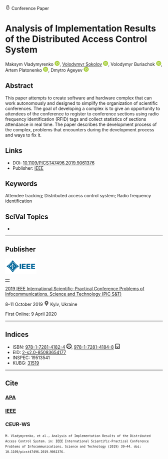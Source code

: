 <img src="/icons/lock.svg" width="16" height="16"> Conference Paper

# Analysis of Implementation Results of the Distributed Access Control System

Maksym Vladymyrenko <a href="https://orcid.org/0000-0001-8852-7939" target="_blank"><img src="/icons/orcid.svg" width="16" height="16"></a>,
<a href="/">Volodymyr Sokolov</a> <a href="https://orcid.org/0000-0002-9349-7946" target="_blank"><img src="/icons/orcid.svg" width="16" height="16"></a>,
Volodymyr Buriachok <a href="https://orcid.org/0000-0002-4055-1494" target="_blank"><img src="/icons/orcid.svg" width="16" height="16"></a>,
Artem Platonenko <a href="https://orcid.org/0000-0002-2962-5667" target="_blank"><img src="/icons/orcid.svg" width="16" height="16"></a>,
Dmytro Ageyev <a href="https://orcid.org/0000-0002-2686-3854" target="_blank"><img src="/icons/orcid.svg" width="16" height="16"></a>

## Abstract

This paper attempts to create software and hardware complex that can work autonomously and designed to simplify the organization of scientific conferences. The goal of developing a complex is to give an opportunity to attendees of the conference to register to conference sections using radio frequency identification (RFID) tags and collect statistics of sections attendance in real time. The paper describes the development process of the complex, problems that encounters during the development process and ways to fix it.

## Links

* DOI: [10.1109/PICST47496.2019.9061376](https://doi.org/10.1109/PICST47496.2019.9061376) 
* Publisher: [IEEE](https://ieeexplore.ieee.org/document/9061376)

## Keywords

Attendee tracking; Distributed access control system; Radio frequency identification

## SciVal Topics
-

***
## Publisher

<img src="/icons/ieee.svg" height="50">

<table>
<tr>
<td style="text-align: left;">
<span class="__dimensions_badge_embed__" data-doi="10.1109/PICST47496.2019.9061376" data-hide-zero-citations="true"></span><script async src="https://badge.dimensions.ai/badge.js" charset="utf-8"></script>
</td>
</tr>
</table>

[2019 IEEE International Scientific-Practical Conference Problems of Infocommunications, Science and Technology (PIC S&T)](https://ieeexplore.ieee.org/xpl/conhome/9039828/proceeding)

8–11 October 2019 <img src="/icons/location-pin.svg" width="16" height="16"> Kyiv, Ukraine

First Online: 9 April 2020

***
## Indices

* ISBN: [978-1-7281-4182-4](https://isbnsearch.org/isbn/978-1-7281-4182-4) <img src="/icons/print.svg" width="16" height="16">, [978-1-7281-4184-8](https://isbnsearch.org/isbn/978-1-7281-4184-8) <img src="/icons/online.svg" width="16" height="16">
* EID: [2-s2.0-85083654177](http://www.scopus.com/record/display.url?origin=inward&eid=2-s2.0-85083654177)
* INSPEC: 19513541
* KUBG: [31519](http://elibrary.kubg.edu.ua/id/eprint/31519/)

***
## Cite

### [APA](https://citation.crosscite.org/format?doi=10.1109/PICST47496.2019.9061376&style=apa&lang=en-US)

### [IEEE](https://citation.crosscite.org/format?doi=10.1109/PICST47496.2019.9061376&style=ieee&lang=en-US)

### CEUR-WS

<small>`M. Vladymyrenko, et al., Analysis of Implementation Results of the Distributed Access Control System. in: IEEE International Scientific-Practical Conference Problems of Infocommunications, Science and Technology (2019) 39–44. doi: 10.1109/picst47496.2019.9061376.`</small>